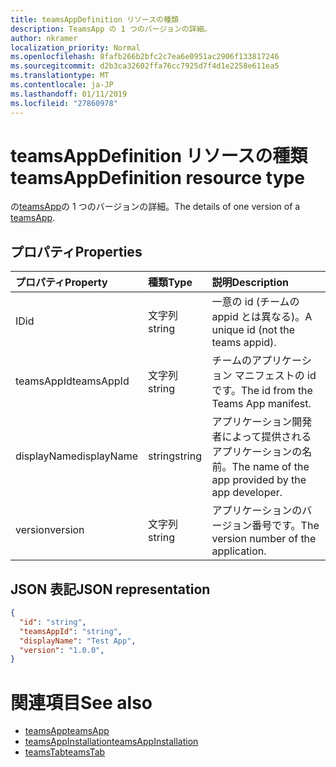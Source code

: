 ```yaml
---
title: teamsAppDefinition リソースの種類
description: TeamsApp の 1 つのバージョンの詳細。
author: nkramer
localization_priority: Normal
ms.openlocfilehash: 8fafb266b2bfc2c7ea6e0951ac2906f133817246
ms.sourcegitcommit: d2b3ca32602ffa76cc7925d7f4d1e2258e611ea5
ms.translationtype: MT
ms.contentlocale: ja-JP
ms.lasthandoff: 01/11/2019
ms.locfileid: "27860978"
---
```

# <a name="teamsappdefinition-resource-type"></a><span data-ttu-id="cb3af-103">teamsAppDefinition リソースの種類</span><span class="sxs-lookup"><span data-stu-id="cb3af-103">teamsAppDefinition resource type</span></span>



<span data-ttu-id="cb3af-104">の[teamsApp](teamsapp.md)の 1 つのバージョンの詳細。</span><span class="sxs-lookup"><span data-stu-id="cb3af-104">The details of one version of a [teamsApp](teamsapp.md).</span></span>

## <a name="properties"></a><span data-ttu-id="cb3af-105">プロパティ</span><span class="sxs-lookup"><span data-stu-id="cb3af-105">Properties</span></span>

| <span data-ttu-id="cb3af-106">プロパティ</span><span class="sxs-lookup"><span data-stu-id="cb3af-106">Property</span></span>            | <span data-ttu-id="cb3af-107">種類</span><span class="sxs-lookup"><span data-stu-id="cb3af-107">Type</span></span>     | <span data-ttu-id="cb3af-108">説明</span><span class="sxs-lookup"><span data-stu-id="cb3af-108">Description</span></span> |
|:------------------- |:-------- |:----------- |
| <span data-ttu-id="cb3af-109">ID</span><span class="sxs-lookup"><span data-stu-id="cb3af-109">id</span></span>                  | <span data-ttu-id="cb3af-110">文字列</span><span class="sxs-lookup"><span data-stu-id="cb3af-110">string</span></span>   | <span data-ttu-id="cb3af-111">一意の id (チームの appid とは異なる)。</span><span class="sxs-lookup"><span data-stu-id="cb3af-111">A unique id (not the teams appid).</span></span> |
| <span data-ttu-id="cb3af-112">teamsAppId</span><span class="sxs-lookup"><span data-stu-id="cb3af-112">teamsAppId</span></span>          | <span data-ttu-id="cb3af-113">文字列</span><span class="sxs-lookup"><span data-stu-id="cb3af-113">string</span></span>   | <span data-ttu-id="cb3af-114">チームのアプリケーション マニフェストの id です。</span><span class="sxs-lookup"><span data-stu-id="cb3af-114">The id from the Teams App manifest.</span></span> |
| <span data-ttu-id="cb3af-115">displayName</span><span class="sxs-lookup"><span data-stu-id="cb3af-115">displayName</span></span>         | <span data-ttu-id="cb3af-116">string</span><span class="sxs-lookup"><span data-stu-id="cb3af-116">string</span></span>   | <span data-ttu-id="cb3af-117">アプリケーション開発者によって提供されるアプリケーションの名前。</span><span class="sxs-lookup"><span data-stu-id="cb3af-117">The name of the app provided by the app developer.</span></span> |
| <span data-ttu-id="cb3af-118">version</span><span class="sxs-lookup"><span data-stu-id="cb3af-118">version</span></span>             | <span data-ttu-id="cb3af-119">文字列</span><span class="sxs-lookup"><span data-stu-id="cb3af-119">string</span></span>   | <span data-ttu-id="cb3af-120">アプリケーションのバージョン番号です。</span><span class="sxs-lookup"><span data-stu-id="cb3af-120">The version number of the application.</span></span> |

## <a name="json-representation"></a><span data-ttu-id="cb3af-121">JSON 表記</span><span class="sxs-lookup"><span data-stu-id="cb3af-121">JSON representation</span></span>

<!-- {
  "blockType": "resource",
  "@odata.type": "microsoft.graph.teamsAppDefinition",
  "baseType": "microsoft.graph.entity"
}-->

```json
{
  "id": "string",
  "teamsAppId": "string",
  "displayName": "Test App",
  "version": "1.0.0",
}
```

# <a name="see-also"></a><span data-ttu-id="cb3af-122">関連項目</span><span class="sxs-lookup"><span data-stu-id="cb3af-122">See also</span></span>

- [<span data-ttu-id="cb3af-123">teamsApp</span><span class="sxs-lookup"><span data-stu-id="cb3af-123">teamsApp</span></span>](teamsapp.md)
- [<span data-ttu-id="cb3af-124">teamsAppInstallation</span><span class="sxs-lookup"><span data-stu-id="cb3af-124">teamsAppInstallation</span></span>](teamsappinstallation.md)
- [<span data-ttu-id="cb3af-125">teamsTab</span><span class="sxs-lookup"><span data-stu-id="cb3af-125">teamsTab</span></span>](../resources/teamstab.md)

<!-- uuid: 8fcb5dbc-d5aa-4681-8e31-b001d5168d79
2015-10-25 14:57:30 UTC -->
<!-- {
  "type": "#page.annotation",
  "description": "teamsApp resource",
  "keywords": "",
  "section": "documentation",
  "tocPath": ""
}-->

